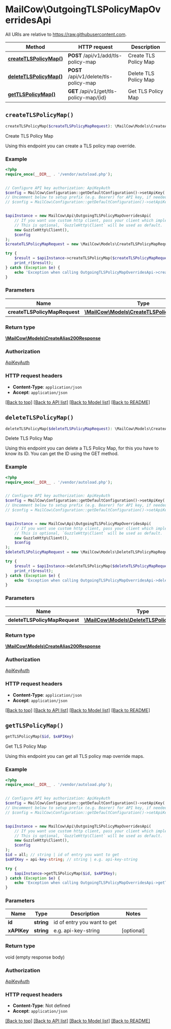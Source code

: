 # MailCow\OutgoingTLSPolicyMapOverridesApi

All URIs are relative to https://raw.githubusercontent.com.

Method | HTTP request | Description
------------- | ------------- | -------------
[**createTLSPolicyMap()**](OutgoingTLSPolicyMapOverridesApi.md#createTLSPolicyMap) | **POST** /api/v1/add/tls-policy-map | Create TLS Policy Map
[**deleteTLSPolicyMap()**](OutgoingTLSPolicyMapOverridesApi.md#deleteTLSPolicyMap) | **POST** /api/v1/delete/tls-policy-map | Delete TLS Policy Map
[**getTLSPolicyMap()**](OutgoingTLSPolicyMapOverridesApi.md#getTLSPolicyMap) | **GET** /api/v1/get/tls-policy-map/{id} | Get TLS Policy Map


## `createTLSPolicyMap()`

```php
createTLSPolicyMap($createTLSPolicyMapRequest): \MailCow\Models\CreateAlias200Response
```

Create TLS Policy Map

Using this endpoint you can create a TLS policy map override.

### Example

```php
<?php
require_once(__DIR__ . '/vendor/autoload.php');


// Configure API key authorization: ApiKeyAuth
$config = MailCow\Configuration::getDefaultConfiguration()->setApiKey('X-API-Key', 'YOUR_API_KEY');
// Uncomment below to setup prefix (e.g. Bearer) for API key, if needed
// $config = MailCow\Configuration::getDefaultConfiguration()->setApiKeyPrefix('X-API-Key', 'Bearer');


$apiInstance = new MailCow\Api\OutgoingTLSPolicyMapOverridesApi(
    // If you want use custom http client, pass your client which implements `GuzzleHttp\ClientInterface`.
    // This is optional, `GuzzleHttp\Client` will be used as default.
    new GuzzleHttp\Client(),
    $config
);
$createTLSPolicyMapRequest = new \MailCow\Models\CreateTLSPolicyMapRequest(); // \MailCow\Models\CreateTLSPolicyMapRequest

try {
    $result = $apiInstance->createTLSPolicyMap($createTLSPolicyMapRequest);
    print_r($result);
} catch (Exception $e) {
    echo 'Exception when calling OutgoingTLSPolicyMapOverridesApi->createTLSPolicyMap: ', $e->getMessage(), PHP_EOL;
}
```

### Parameters

Name | Type | Description  | Notes
------------- | ------------- | ------------- | -------------
 **createTLSPolicyMapRequest** | [**\MailCow\Models\CreateTLSPolicyMapRequest**](../Model/CreateTLSPolicyMapRequest.md)|  | [optional]

### Return type

[**\MailCow\Models\CreateAlias200Response**](../Model/CreateAlias200Response.md)

### Authorization

[ApiKeyAuth](../../README.md#ApiKeyAuth)

### HTTP request headers

- **Content-Type**: `application/json`
- **Accept**: `application/json`

[[Back to top]](#) [[Back to API list]](../../README.md#endpoints)
[[Back to Model list]](../../README.md#models)
[[Back to README]](../../README.md)

## `deleteTLSPolicyMap()`

```php
deleteTLSPolicyMap($deleteTLSPolicyMapRequest): \MailCow\Models\CreateAlias200Response
```

Delete TLS Policy Map

Using this endpoint you can delete a TLS Policy Map, for this you have to know its ID. You can get the ID using the GET method.

### Example

```php
<?php
require_once(__DIR__ . '/vendor/autoload.php');


// Configure API key authorization: ApiKeyAuth
$config = MailCow\Configuration::getDefaultConfiguration()->setApiKey('X-API-Key', 'YOUR_API_KEY');
// Uncomment below to setup prefix (e.g. Bearer) for API key, if needed
// $config = MailCow\Configuration::getDefaultConfiguration()->setApiKeyPrefix('X-API-Key', 'Bearer');


$apiInstance = new MailCow\Api\OutgoingTLSPolicyMapOverridesApi(
    // If you want use custom http client, pass your client which implements `GuzzleHttp\ClientInterface`.
    // This is optional, `GuzzleHttp\Client` will be used as default.
    new GuzzleHttp\Client(),
    $config
);
$deleteTLSPolicyMapRequest = new \MailCow\Models\DeleteTLSPolicyMapRequest(); // \MailCow\Models\DeleteTLSPolicyMapRequest

try {
    $result = $apiInstance->deleteTLSPolicyMap($deleteTLSPolicyMapRequest);
    print_r($result);
} catch (Exception $e) {
    echo 'Exception when calling OutgoingTLSPolicyMapOverridesApi->deleteTLSPolicyMap: ', $e->getMessage(), PHP_EOL;
}
```

### Parameters

Name | Type | Description  | Notes
------------- | ------------- | ------------- | -------------
 **deleteTLSPolicyMapRequest** | [**\MailCow\Models\DeleteTLSPolicyMapRequest**](../Model/DeleteTLSPolicyMapRequest.md)|  | [optional]

### Return type

[**\MailCow\Models\CreateAlias200Response**](../Model/CreateAlias200Response.md)

### Authorization

[ApiKeyAuth](../../README.md#ApiKeyAuth)

### HTTP request headers

- **Content-Type**: `application/json`
- **Accept**: `application/json`

[[Back to top]](#) [[Back to API list]](../../README.md#endpoints)
[[Back to Model list]](../../README.md#models)
[[Back to README]](../../README.md)

## `getTLSPolicyMap()`

```php
getTLSPolicyMap($id, $xAPIKey)
```

Get TLS Policy Map

Using this endpoint you can get all TLS policy map override maps.

### Example

```php
<?php
require_once(__DIR__ . '/vendor/autoload.php');


// Configure API key authorization: ApiKeyAuth
$config = MailCow\Configuration::getDefaultConfiguration()->setApiKey('X-API-Key', 'YOUR_API_KEY');
// Uncomment below to setup prefix (e.g. Bearer) for API key, if needed
// $config = MailCow\Configuration::getDefaultConfiguration()->setApiKeyPrefix('X-API-Key', 'Bearer');


$apiInstance = new MailCow\Api\OutgoingTLSPolicyMapOverridesApi(
    // If you want use custom http client, pass your client which implements `GuzzleHttp\ClientInterface`.
    // This is optional, `GuzzleHttp\Client` will be used as default.
    new GuzzleHttp\Client(),
    $config
);
$id = all; // string | id of entry you want to get
$xAPIKey = api-key-string; // string | e.g. api-key-string

try {
    $apiInstance->getTLSPolicyMap($id, $xAPIKey);
} catch (Exception $e) {
    echo 'Exception when calling OutgoingTLSPolicyMapOverridesApi->getTLSPolicyMap: ', $e->getMessage(), PHP_EOL;
}
```

### Parameters

Name | Type | Description  | Notes
------------- | ------------- | ------------- | -------------
 **id** | **string**| id of entry you want to get |
 **xAPIKey** | **string**| e.g. api-key-string | [optional]

### Return type

void (empty response body)

### Authorization

[ApiKeyAuth](../../README.md#ApiKeyAuth)

### HTTP request headers

- **Content-Type**: Not defined
- **Accept**: `application/json`

[[Back to top]](#) [[Back to API list]](../../README.md#endpoints)
[[Back to Model list]](../../README.md#models)
[[Back to README]](../../README.md)
